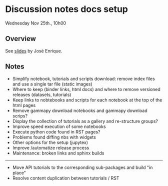 # Discussion notes docs setup
Wednesday Nov 25th., 10h00

## Overview
See [slides](slides/documentation.pdf) by José Enrique.

## Notes

- Simplify notebook, tutorials and scripts download: remove index files and use a single tar file (static images)
- Where to keep (binder links, html docs) and where to remove versioned releases (datasets, tutorials) 
- Keep links to nobtebooks and scripts for each notebook at the top of the html pages
- Remove gammapy download notebooks and gammapy download scrips?
- Display the collection of tutorials as a gallery and re-structure groups?
- Improve speed execution of some notebooks
- Execute python code found in RST pages?
- Problems found diffing nbs with widgets
- Other options for the setup (jupytex)
- Improve /automatize release process
- Maintenance: broken links and sphinx builds
---
- Move API tutorials to the corresponding sub-packages and build "in place"
- Resolve content duplication between tutorials / RST 
